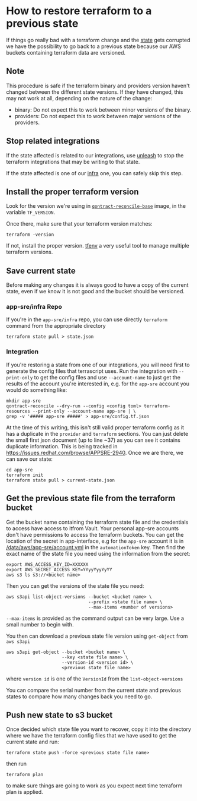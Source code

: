 # How to restore terraform to a previous state

If things go really bad with a terraform change and the [state](https://www.terraform.io/docs/language/state/index.html) gets corrupted we have the possibility to go back to a previous state because our AWS buckets containing terraform data are versioned.

## Note

This procedure is safe if the terraform binary and providers version haven't changed between the different state versions. If they have changed, this may not work at all, depending on the nature of the change:

* binary: Do not expect this to work between minor versions of the binary.
* providers: Do not expect this to work between major versions of the providers.

## Stop related integrations

If the state affected is related to our integrations, use [unleash](https://app-interface.unleash.devshift.net/) to stop the terraform integrations that may be writing to that state.

If the state affected is one of our [infra](https://gitlab.cee.redhat.com/app-sre/infra/-/tree/master/terraform) one, you can safely skip this step.

## Install the proper terraform version

Look for the version we're using in [`qontract-reconcile-base`](https://github.com/app-sre/container-images/blob/master/qontract-reconcile-base/Dockerfile) image, in the variable `TF_VERSION`.

Once there, make sure that your terraform version matches:

```
terraform -version
```

If not, install the proper version. [tfenv](https://github.com/tfutils/tfenv) a very useful tool to manage multiple terraform versions.

## Save current state

Before making any changes it is always good to have a copy of the current state, even if we know it is not good and the bucket should be versioned.

### app-sre/infra Repo

If you're in the `app-sre/infra` repo, you can use directly `terraform` command from the appropriate directory

```
terraform state pull > state.json
```

### Integration

If you're restoring a state from one of our integrations, you will need first to generate the config files that terrascript uses. Run the integration with `--print-only` to get the config files and use `--account-name` to just get the results of the account you're interested in, e.g. for the `app-sre` account you would do something like:

```
mkdir app-sre
qontract-reconcile --dry-run --config <config toml> terraform-resources --print-only --account-name app-sre | \
grep -v '##### app-sre #####' > app-sre/config.tf.json
```

At the time of this writing, this isn't still valid proper terraform config as it has a duplicate in the `provider` and `terraform` sections. You can just delete the small first json document (up to line ~37) as you can see it contains duplicate information. This is being tracked in https://issues.redhat.com/browse/APPSRE-2940.  Once we are there, we can save our state:

```
cd app-sre
terraform init
terraform state pull > current-state.json
```

## Get the previous state file from the terraform bucket

Get the bucket name containing the terraform state file and the credentials to access have access to itfrom Vault. Your personal app-sre accounts don't have permissions to access the terraform buckets. You can get the location of the secret in app-interface, e.g for the `app-sre` account it is in [/data/aws/app-sre/account.yml](account.yml) in the `automationToken` key.  Then find the exact name of the state file you need using the information from the secret:

```
export AWS_ACCESS_KEY_ID=XXXXXX
export AWS_SECRET_ACCESS_KEY=YYyyYyyYyYY
aws s3 ls s3://<bucket name>
```

Then you can get the versions of the state file you need:

```
aws s3api list-object-versions --bucket <bucket name> \
                               --prefix <state file name> \
                               --max-items <number of versions>
```

`--max-items` is provided as the command output can be very large. Use a small number to begin with.

You then can download a previous state file version using `get-object` from `aws s3api`

```
aws s3api get-object --bucket <bucket name> \
                     --key <state file name> \
                     --version-id <version id> \
                     <previous state file name>
```

where `version id` is one of the `VersionId` from the `list-object-versions`

You can compare the serial number from the current state and previous states to compare how many changes back you need to go.

## Push new state to s3 bucket

Once decided which state file you want to recover, copy it into the directory where we have the terraform config files that we have used to get the current state and run:

```
terraform state push -force <previous state file name>
```

then run

```
terraform plan
```

to make sure things are going to work as you expect next time terraform plan is applied.
